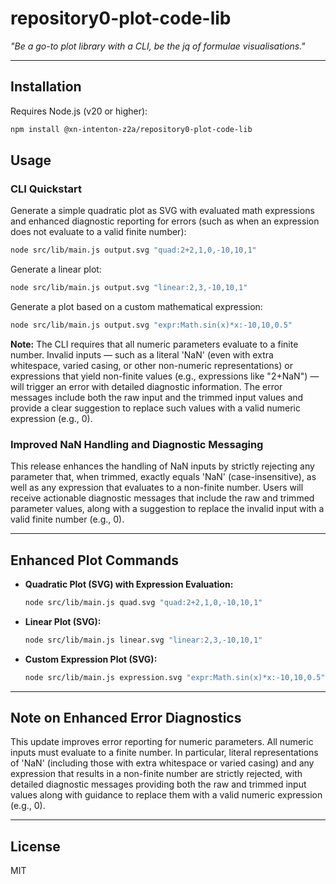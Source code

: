 # repository0-plot-code-lib

_"Be a go-to plot library with a CLI, be the jq of formulae visualisations."_

---

## Installation

Requires Node.js (v20 or higher):

```bash
npm install @xn-intenton-z2a/repository0-plot-code-lib
```

## Usage

### CLI Quickstart

Generate a simple quadratic plot as SVG with evaluated math expressions and enhanced diagnostic reporting for errors (such as when an expression does not evaluate to a valid finite number):

```bash
node src/lib/main.js output.svg "quad:2+2,1,0,-10,10,1"
```

Generate a linear plot:

```bash
node src/lib/main.js output.svg "linear:2,3,-10,10,1"
```

Generate a plot based on a custom mathematical expression:

```bash
node src/lib/main.js output.svg "expr:Math.sin(x)*x:-10,10,0.5"
```

**Note:** The CLI requires that all numeric parameters evaluate to a finite number. Invalid inputs — such as a literal 'NaN' (even with extra whitespace, varied casing, or other non-numeric representations) or expressions that yield non-finite values (e.g., expressions like "2+NaN") — will trigger an error with detailed diagnostic information. The error messages include both the raw input and the trimmed input values and provide a clear suggestion to replace such values with a valid numeric expression (e.g., 0).

### Improved NaN Handling and Diagnostic Messaging

This release enhances the handling of NaN inputs by strictly rejecting any parameter that, when trimmed, exactly equals 'NaN' (case-insensitive), as well as any expression that evaluates to a non-finite number. Users will receive actionable diagnostic messages that include the raw and trimmed parameter values, along with a suggestion to replace the invalid input with a valid finite number (e.g., 0).

---

## Enhanced Plot Commands

- **Quadratic Plot (SVG) with Expression Evaluation:**

  ```bash
  node src/lib/main.js quad.svg "quad:2+2,1,0,-10,10,1"
  ```

- **Linear Plot (SVG):**

  ```bash
  node src/lib/main.js linear.svg "linear:2,3,-10,10,1"
  ```

- **Custom Expression Plot (SVG):**

  ```bash
  node src/lib/main.js expression.svg "expr:Math.sin(x)*x:-10,10,0.5"
  ```

---

## Note on Enhanced Error Diagnostics

This update improves error reporting for numeric parameters. All numeric inputs must evaluate to a finite number. In particular, literal representations of 'NaN' (including those with extra whitespace or varied casing) and any expression that results in a non-finite number are strictly rejected, with detailed diagnostic messages providing both the raw and trimmed input values along with guidance to replace them with a valid numeric expression (e.g., 0).

---

## License

MIT
